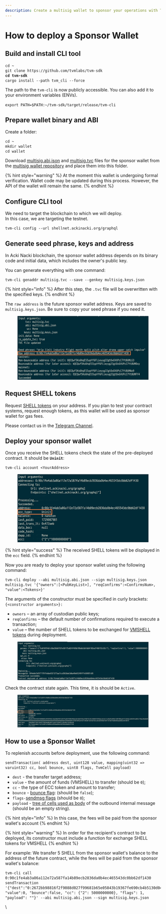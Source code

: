 ```yaml
---
description: Create a multisig wallet to sponsor your operations with TVM CLI
---
```


# How to deploy a Sponsor Wallet

## **Build and install CLI tool** <a href="#create-a-wallet" id="create-a-wallet"></a>

<pre><code>cd ~
git clone https://github.com/tvmlabs/tvm-sdk
<strong>cd tvm-sdk
</strong>cargo install --path tvm_cli --force
</code></pre>

The path to the `tvm-cli` is now publicly accessible. You can also add it to your environment variables (ENVs).

`export PATH=$PATH:~/tvm-sdk/target/release/tvm-cli`

## **Prepare wallet binary and ABI** <a href="#create-a-wallet" id="create-a-wallet"></a>

Create a folder:

```
cd ~
mkdir wallet
cd wallet
```

Download  [multisig.abi.json](https://github.com/ackinacki/ackinacki/blob/main/contracts/multisig/multisig.abi.json) and [multisig.tvc](https://github.com/ackinacki/ackinacki/blob/main/contracts/multisig/multisig.tvc) files for the sponsor wallet from the [multisig wallet repository](https://github.com/ackinacki/ackinacki/tree/main/contracts/multisig) and place them into this folder.

{% hint style="warning" %}
At the moment this wallet is undergoing formal verification. Wallet code may be updated during this process. However, the API of the wallet will remain the same.
{% endhint %}

## Configure CLI tool

We need to target the blockchain to which we will deploy. \
In this case, we are targeting the testnet.

```
tvm-cli config --url shellnet.ackinacki.org/graphql
```

## Generate seed phrase, keys and address

In Acki Nacki blockchain, the sponsor wallet address depends on its binary code and initial data, which includes the owner's public key.

You can generate everything with one command:

```
tvm-cli genaddr multisig.tvc --save --genkey multisig.keys.json
```

{% hint style="info" %}
After this step, the `.tvc` file will be overwritten with the specified keys.
{% endhint %}

The `raw address` is the future sponsor wallet address. Keys are saved to `multisig.keys.json`. Be sure to copy your seed phrase if you need it.

<figure><img src=".gitbook/assets/raw addr (1).jpg" alt=""><figcaption></figcaption></figure>

## **Request SHELL tokens** <a href="#request-test-tokens-for-future-use" id="request-test-tokens-for-future-use"></a>

Request [SHELL tokens](https://docs.ackinacki.com/glossary#shell-token) on your address. If you plan to test your contract systems, request enough tokens, as this wallet will be used as sponsor wallet for  gas fees.

Please contact us in the [Telegram Channel](https://t.me/+1tWNH2okaPthMWU0).

## Deploy your sponsor wallet

Once you receive the SHELL tokens check the state of the pre-deployed contract. It should be **`Uninit`**:

```
tvm-cli account <YourAddress>
```

<figure><img src=".gitbook/assets/uninit.jpg" alt=""><figcaption></figcaption></figure>

{% hint style="success" %}
The received SHELL tokens will be displayed in the `ecc` field.
{% endhint %}

Now you are ready to deploy your sponsor wallet using the following command:

```
tvm-cli deploy --abi multisig.abi.json --sign multisig.keys.json multisig.tvc '{"owners":[<PubKeyList>], "reqConfirms":<ConfirmsNum>, "value":<Tokens>}'
```

The arguments of the constructor must be specified in curly brackets:\
`{<constructor arguments>}:`&#x20;

* `owners` – an array of custodian public keys;
* `reqConfirms` – the default number of confirmations required to execute a transaction;
* `value` – the number of SHELL tokens to be exchanged for [VMSHELL tokens](https://docs.ackinacki.com/glossary#vmshell) during deployment.

<figure><img src=".gitbook/assets/deploy.jpg" alt=""><figcaption></figcaption></figure>

Check the contract state again. This time, it is should be `Active`.

<figure><img src=".gitbook/assets/active.jpg" alt=""><figcaption></figcaption></figure>

## How to use a Sponsor Wallet

To replenish accounts before deployment, use the following command:

```
sendTransaction( address dest, uint128 value, mapping(uint32 => varuint32) cc, bool bounce, uint8 flags, TvmCell payload)
```

* `dest`  - the transfer target address;
* `value`  - the amount of funds (VMSHELL) to transfer (should be `0`);
* `cc`  - the type of ECC token and amount  to transfer;
* `bounce`  - [bounce flag](https://github.com/gosh-sh/TON-Solidity-Compiler/blob/master/API.md#addresstransfer): (should be `false`);
* `flags-`[sendmsg flags](https://github.com/gosh-sh/TON-Solidity-Compiler/blob/master/API.md#addresstransfer) (should be `0`);
* `payload` - [tree of cells used as body](https://github.com/gosh-sh/TON-Solidity-Compiler/blob/master/API.md#addresstransfer) of the outbound internal message (should be an empty string).&#x20;

{% hint style="info" %}
In this case, the fees will be paid from the sponsor wallet's account
{% endhint %}

{% hint style="warning" %}
In order for the recipient's contract to be deployed, its constructor must include a function for exchange SHELL tokens for VMSHELL
{% endhint %}

For example: We transfer 5 SHELL from the sponsor wallet's balance to the address of the future contract, while the fees will be paid from the sponsor wallet's balance:

```
tvm-cli call 0:90c1fe4ab3a86a112e72a587fa14b89ecb2836da0b4ec465543dc0bb62df1430 sendTransaction '{"dest":"0:2672bb98816f2f9088d027f99681b65e05843b19367fe690cb4b5130d04eccf1", "value":0, "bounce":false, "cc": {"2": 5000000000}, "flags": 1, "payload": ""}' --abi multisig.abi.json --sign multisig.keys.json
```

\

